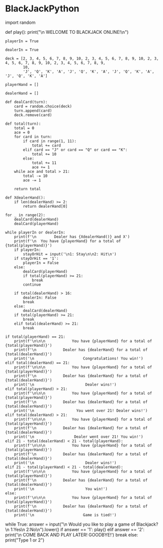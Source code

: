 # BlackJackPython
import random

def play():
    print("\n    WELCOME TO BLACKJACK ONLINE!\n")

    playerIn = True

    dealerIn = True

    deck = [2, 3, 4, 5, 6, 7, 8, 9, 10, 2, 3, 4, 5, 6, 7, 8, 9, 10, 2, 3, 4, 5, 6, 7, 8, 9, 10, 2, 3, 4, 5, 6, 7, 8, 9,
            10,
            'J', 'Q', 'K', 'A', 'J', 'Q', 'K', 'A', 'J', 'Q', 'K', 'A', 'J', 'Q', 'K', 'A']

    playerHand = []

    dealerHand = []

    def dealCard(turn):
        card = random.choice(deck)
        turn.append(card)
        deck.remove(card)

    def total(turn):
        total = 0
        ace = 0
        for card in turn:
            if card in range(1, 11):
                total += card
            elif card == "J" or card == "Q" or card == "K":
                total += 10
            else:
                total += 11
                ace += 1
        while ace and total > 21:
            total -= 10
            ace -= 1

        return total

    def XdealerHand():
        if len(dealerHand) >= 2:
            return dealerHand[0]

    for _ in range(2):
        dealCard(dealerHand)
        dealCard(playerHand)

    while playerIn or dealerIn:
        print(f'\n        Dealer has {XdealerHand()} and X')
        print(f'\n  You have {playerHand} for a total of {total(playerHand)}')
        if playerIn:
            stayOrHit = input('\n1: Stay\n\n2: Hit\n')
        if stayOrHit == '1':
            playerIn = False
        else:
            dealCard(playerHand)
            if total(playerHand) >= 21:
                break
            continue

        if total(dealerHand) > 16:
            dealerIn: False
            break
        else:
            dealCard(dealerHand)
        if total(playerHand) >= 21:
            break
        elif total(dealerHand) >= 21:
            break

    if total(playerHand) == 21:
        print(f'\n\n\n            You have {playerHand} for a total of {total(playerHand)}')
        print(f'\n            Dealer has {dealerHand} for a total of {total(dealerHand)}')
        print('\n                      Congratulations! You win!')
    elif total(dealerHand) == 21:
        print(f'\n\n\n            You have {playerHand} for a total of {total(playerHand)}')
        print(f'\n            Dealer has {dealerHand} for a total of {total(dealerHand)}')
        print('\n                       Dealer wins!')
    elif total(playerHand) > 21:
        print(f'\n\n\n            You have {playerHand} for a total of {total(playerHand)}')
        print(f'\n            Dealer has {dealerHand} for a total of {total(dealerHand)}')
        print('\n                   You went over 21! Dealer wins!')
    elif total(dealerHand) > 21:
        print(f'\n\n\n            You have {playerHand} for a total of {total(playerHand)}')
        print(f'\n            Dealer has {dealerHand} for a total of {total(dealerHand)}')
        print('\n                  Dealer went over 21! You win!')
    elif 21 - total(dealerHand) < 21 - total(playerHand):
        print(f'\n\n\n            You have {playerHand} for a total of {total(playerHand)}')
        print(f'\n            Dealer has {dealerHand} for a total of {total(dealerHand)}')
        print('\n                       Dealer wins!')
    elif 21 - total(playerHand) < 21 - total(dealerHand):
        print(f'\n\n\n            You have {playerHand} for a total of {total(playerHand)}')
        print(f'\n            Dealer has {dealerHand} for a total of {total(dealerHand)}')
        print('\n                       You win!')
    else:
        print(f'\n\n\n            You have {playerHand} for a total of {total(playerHand)}')
        print(f'\n            Dealer has {dealerHand} for a total of {total(dealerHand)}')
        print('\n                      Game is tied!')

while True:
    answer = input("\n      Would you like to play a game of Blackjack?\n 1:Yes\n 2:No\n").lower()
    if answer == '1':
        play()
    elif answer == '2':
        print('\n     COME BACK AND PLAY LATER! GOODBYE!')
        break
    else:
        print("Type 1 or 2")
